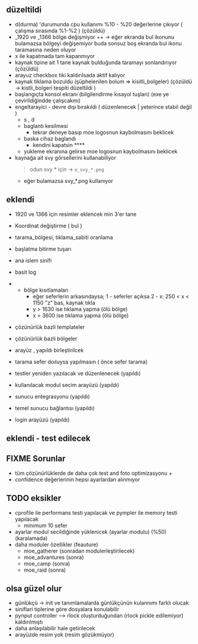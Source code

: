 ## düzeltildi

- d(durma) 'durumunda cpu kullanımı %10 - %20 değerlerine çıkıyor ( çalışma sırasında %1-%2 ) (çözüldü)
- _1920 ve _1366 bölge değişmiyor ++
    -> eğer ekranda bul ikonunu bulamazsa bölgeyi değişemiyor
        buda sonsuz boş ekranda bul ikonu taramasına neden oluyor
- x ile kapatmada tam kapanmıyor
- kaynak tipine ait 1 tane kaynak bulduğunda taramayı sonlandırıyor (çözüldü)
- arayuz checkbox tiki kaldırılsada aktif kalıyor
- kaynak tiklama bozuldu (şüphelenilen bolum => kisitli_bolgeler) (çözüldü -> kistli_bolgeri tespiti düzeltildi )
- başlangıçta konsol ekranı (bilgilendirme kısayol tuşları) (exe ye çevirildiğindde çalışcakmı)
- engeltarayici - devre dışı bırakıldı ( düzenlenecek | yeterince stabil değil )
    - s , d
    - baglanti kesilmesi
        - tekrar deneye basıp moe logosnun kaybolmasını beklicek
    - baska cihaz baglandı
        - kendini kapatsin ****
    - yukleme ekranına gelirse moe logosnun kaybolmasını beklicek
- kaynağa ait svy görsellerini kullanabiliyor
    > odun svy * için -> `o_svy_*.png`
    - eğer bulamazsa svy_*.png kullanıyor
## eklendi

- 1920 ve 1366 için resimler eklencek min 3'er tane
- Koordinat değiştirme ( bul )
- tarama_bölgesi, tıklama_sabiti oranlama
- başlatma bitirme tuşarı
- ana islem sinifi
- basit log
- - bölge kısıtlamaları
    - eğer seferlerin arkasındaysa;
        1 - seferler açıksa
        2 - x: 250 < x < 1150
            "z" bas, kaynak tıkla
    - y > 1630 ise tıklama yapma (ölü bölge)
    - x > 3600 ise tıklama yapma (ölü bölge)
- çözünürlük bazli templateler
- çözünürlük bazli bölgeler
- arayüz , yapıldı birleştirilcek
- tarama sefer doıluysa yapılmasın ( önce sefer tarama)
- testler yeniden yazılacak ve düzenlenecek (yapıldı)

- kullanılacak modul secim arayüzü (yapıldı)
- sunucu entegrasyonu (yapıldı)
- temel sunucu bağlantısı (yapıldı)
- login arayüzü (yapıldı)

## eklendi - test edilecek


## FIXME Sorunlar


- tüm çözünürlüklerde de daha çok test and foto optimizasyonu +
- confidence değerlerinin hepsi ayarlardan alınmıyor

## TODO eksikler

- cprofile ile performans testi yapılacak ve pympler ile memory testi yapılacak
    + minimum 10 sefer
- ayarlar modul secildiğinde yüklenicek (ayarlar modulu) (%50) (karalamada)
- daha moduler özellikler (feauture)
    - moe_gatherer (sonradan modulerleştirilecek)
    - moe_advantures (sonra)
    - moe_camp (sonra)
    - moe_raid (sonra)

## olsa güzel olur

- günlükçü ->  init ve tanımlamalarda günlükçünün kulannımı farklı olucak
- siniflari tiplerine göre dosyalara konulabilir
- pynput controller --> rlock oluşturduğundan (rlock pickle edilemiyor) kaldırılmıştı
- daha anlaşılabilir hale getirilecek
- arayüzde resim yok (resim gözükmüyor)

